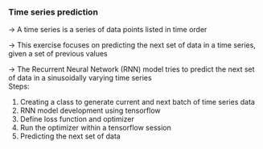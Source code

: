 ### Time series prediction

-> A time series is a series of data points listed in time order  

-> This exercise focuses on predicting the next set of data in a time series, given a set of previous values  

-> The Recurrent Neural Network (RNN) model tries to predict the next set of data in a sinusoidally varying time series  
Steps: 
1) Creating a class to generate current and next batch of time series data       
2) RNN model development using tensorflow  
3) Define loss function and optimizer  
4) Run the optimizer within a tensorflow session  
5) Predicting the next set of data  



